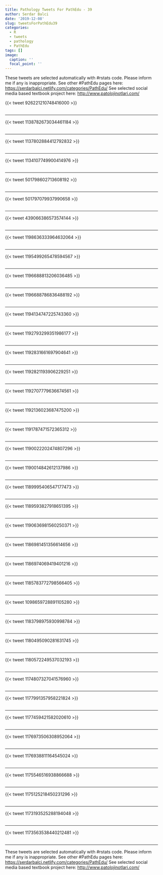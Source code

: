 ```yaml
---
title: Pathology Tweets For PathEdu - 39
author: Serdar Balci
date: '2019-12-08'
slug: tweetsForPathEdu39
categories:
  - R
  - tweets
  - pathology
  - PathEdu
tags: []
image:
  caption: ''
  focal_point: ''
---
```



These tweets are selected automatically with #rstats code. Please inform me if any is inappropriate.
See other #PathEdu pages here: https://serdarbalci.netlify.com/categories/PathEdu/ 
See selected social media based textbook project here: http://www.patolojinotlari.com/

{{< tweet 926221210748416000 >}}
<br>
<br>
<hr>
{{< tweet 1138782673034461184 >}}
<br>
<br>
<hr>
{{< tweet 1137802884412792832 >}}
<br>
<br>
<hr>
{{< tweet 1134107749900414976 >}}
<br>
<br>
<hr>
{{< tweet 501798602713608192 >}}
<br>
<br>
<hr>
{{< tweet 501797079937990658 >}}
<br>
<br>
<hr>
{{< tweet 439066386573574144 >}}
<br>
<br>
<hr>
{{< tweet 1198636333964632064 >}}
<br>
<br>
<hr>
{{< tweet 1195499265478594567 >}}
<br>
<br>
<hr>
{{< tweet 1196688813206036485 >}}
<br>
<br>
<hr>
{{< tweet 1196688786836488192 >}}
<br>
<br>
<hr>
{{< tweet 1194134747225743360 >}}
<br>
<br>
<hr>
{{< tweet 1192793299351986177 >}}
<br>
<br>
<hr>
{{< tweet 1192831661697904641 >}}
<br>
<br>
<hr>
{{< tweet 1192821193906229251 >}}
<br>
<br>
<hr>
{{< tweet 1192707779636674561 >}}
<br>
<br>
<hr>
{{< tweet 1192136023687475200 >}}
<br>
<br>
<hr>
{{< tweet 1191787471572365312 >}}
<br>
<br>
<hr>
{{< tweet 1190022202474807296 >}}
<br>
<br>
<hr>
{{< tweet 1190014842612137986 >}}
<br>
<br>
<hr>
{{< tweet 1189995406547177473 >}}
<br>
<br>
<hr>
{{< tweet 1189593827918651395 >}}
<br>
<br>
<hr>
{{< tweet 1190636981560250371 >}}
<br>
<br>
<hr>
{{< tweet 1186981451356614656 >}}
<br>
<br>
<hr>
{{< tweet 1186974069419401216 >}}
<br>
<br>
<hr>
{{< tweet 1185783772798566405 >}}
<br>
<br>
<hr>
{{< tweet 1098659728891105280 >}}
<br>
<br>
<hr>
{{< tweet 1183798975930998784 >}}
<br>
<br>
<hr>
{{< tweet 1180495090281631745 >}}
<br>
<br>
<hr>
{{< tweet 1180572249537032193 >}}
<br>
<br>
<hr>
{{< tweet 1174807327041576960 >}}
<br>
<br>
<hr>
{{< tweet 1177991357958221824 >}}
<br>
<br>
<hr>
{{< tweet 1177459421582020610 >}}
<br>
<br>
<hr>
{{< tweet 1176973506308952064 >}}
<br>
<br>
<hr>
{{< tweet 1176938811164545024 >}}
<br>
<br>
<hr>
{{< tweet 1175546516938866688 >}}
<br>
<br>
<hr>
{{< tweet 1175125218450231296 >}}
<br>
<br>
<hr>
{{< tweet 1173193525288194048 >}}
<br>
<br>
<hr>
{{< tweet 1173563538440212481 >}}
<br>
<br>
<hr>


These tweets are selected automatically with #rstats code. Please inform me if any is inappropriate.
See other #PathEdu pages here: https://serdarbalci.netlify.com/categories/PathEdu/ 
See selected social media based textbook project here: http://www.patolojinotlari.com/
